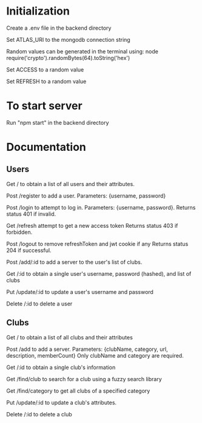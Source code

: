 # Initialization
Create a .env file in the backend directory

Set ATLAS_URI to the mongodb connection string

Random values can be generated in the terminal using:
	node
	require('crypto').randomBytes(64).toString('hex')

Set ACCESS to a random value

Set REFRESH to a random value


# To start server
Run "npm start" in the backend directory

# Documentation
## Users
Get / to obtain a list of all users and their attributes.

Post /register to add a user. Parameters: {username, password}

Post /login to attempt to log in. Parameters: {username, password}. 
Returns status 401 if invalid.

Get /refresh attempt to get a new access token
Returns status 403 if forbidden.

Post /logout to remove refreshToken and jwt cookie if any
Returns status 204 if successful.

Post /add/:id to add a server to the user's list of clubs.

Get /:id to obtain a single user's username, password (hashed), and list of clubs

Put /update/:id to update a user's username and password

Delete /:id to delete a user

## Clubs
Get / to obtain a list of all clubs and their attributes

Post /add to add a server. Parameters: {clubName, category, url, description, memberCount}
Only clubName and category are required.

Get /:id to obtain a single club's information

Get /find/club to search for a club using a fuzzy search library

Get /find/category to get all clubs of a specified category

Put /update/:id to update a club's attributes. 

Delete /:id to delete a club